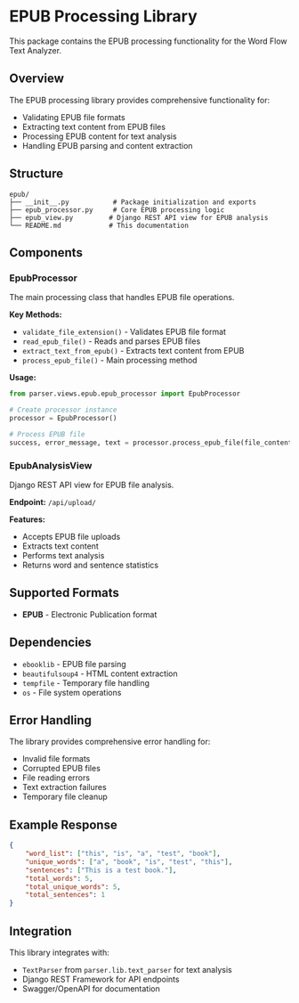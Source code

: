 # EPUB Processing Library

This package contains the EPUB processing functionality for the Word Flow Text Analyzer.

## Overview

The EPUB processing library provides comprehensive functionality for:
- Validating EPUB file formats
- Extracting text content from EPUB files
- Processing EPUB content for text analysis
- Handling EPUB parsing and content extraction

## Structure

```
epub/
├── __init__.py           # Package initialization and exports
├── epub_processor.py     # Core EPUB processing logic
├── epub_view.py         # Django REST API view for EPUB analysis
└── README.md            # This documentation
```

## Components

### EpubProcessor

The main processing class that handles EPUB file operations.

**Key Methods:**
- `validate_file_extension()` - Validates EPUB file format
- `read_epub_file()` - Reads and parses EPUB files
- `extract_text_from_epub()` - Extracts text content from EPUB
- `process_epub_file()` - Main processing method

**Usage:**
```python
from parser.views.epub.epub_processor import EpubProcessor

# Create processor instance
processor = EpubProcessor()

# Process EPUB file
success, error_message, text = processor.process_epub_file(file_content, filename)
```

### EpubAnalysisView

Django REST API view for EPUB file analysis.

**Endpoint:** `/api/upload/`

**Features:**
- Accepts EPUB file uploads
- Extracts text content
- Performs text analysis
- Returns word and sentence statistics

## Supported Formats

- **EPUB** - Electronic Publication format

## Dependencies

- `ebooklib` - EPUB file parsing
- `beautifulsoup4` - HTML content extraction
- `tempfile` - Temporary file handling
- `os` - File system operations

## Error Handling

The library provides comprehensive error handling for:
- Invalid file formats
- Corrupted EPUB files
- File reading errors
- Text extraction failures
- Temporary file cleanup

## Example Response

```json
{
    "word_list": ["this", "is", "a", "test", "book"],
    "unique_words": ["a", "book", "is", "test", "this"],
    "sentences": ["This is a test book."],
    "total_words": 5,
    "total_unique_words": 5,
    "total_sentences": 1
}
```

## Integration

This library integrates with:
- `TextParser` from `parser.lib.text_parser` for text analysis
- Django REST Framework for API endpoints
- Swagger/OpenAPI for documentation 